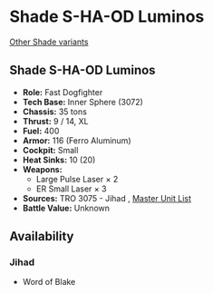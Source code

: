 # Shade S-HA-OD Luminos 

[Other Shade variants](../shade.md) 

## Shade S-HA-OD Luminos 

- **Role:** Fast Dogfighter 
- **Tech Base:** Inner Sphere (3072) 
- **Chassis:** 35 tons 
- **Thrust:** 9 / 14, XL 
- **Fuel:** 400 
- **Armor:** 116 (Ferro Aluminum) 
- **Cockpit:** Small 
- **Heat Sinks:** 10 (20) 
- **Weapons:** 
  - Large Pulse Laser × 2 
  - ER Small Laser × 3 
- **Sources:** TRO 3075 - Jihad , [Master Unit List](http://masterunitlist.info/Unit/Details/5033) 
- **Battle Value:** Unknown 

## Availability 

### Jihad 

- Word of Blake 

